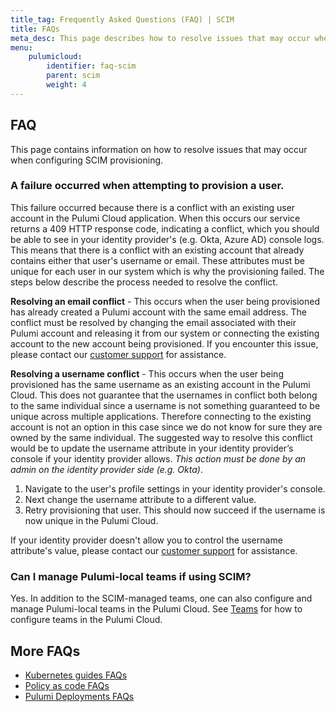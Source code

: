 ```yaml
---
title_tag: Frequently Asked Questions (FAQ) | SCIM
title: FAQs
meta_desc: This page describes how to resolve issues that may occur when configuring SCIM provisioning
menu:
    pulumicloud:
        identifier: faq-scim
        parent: scim
        weight: 4
---
```


## FAQ

This page contains information on how to resolve issues that may occur when configuring SCIM provisioning.

### A failure occurred when attempting to provision a user.

This failure occurred because there is a conflict with an existing user account in the Pulumi Cloud application. When this occurs our service returns a 409 HTTP response code, indicating a conflict, which you should be able to see in your identity provider's (e.g. Okta, Azure AD) console logs. This means that there is a conflict with an existing account that already contains either that user's username or email. These attributes must be unique for each user in our system which is why the provisioning failed. The steps below describe the process needed to resolve the conflict.

**Resolving an email conflict** - This occurs when the user being provisioned has already created a Pulumi account with the same email address. The conflict must be resolved by changing the email associated with their Pulumi account and releasing it from our system or connecting the existing account to the new account being provisioned. If you encounter this issue, please contact our [customer support](https://support.pulumi.com/) for assistance.

**Resolving a username conflict** - This occurs when the user being provisioned has the same username as an existing account in the Pulumi Cloud. This does not guarantee that the usernames in conflict both belong to the same individual since a username is not something guaranteed to be unique across multiple applications. Therefore connecting to the existing account is not an option in this case since we do not know for sure they are owned by the same individual. The suggested way to resolve this conflict would be to update the username attribute in your identity provider’s console if your identity provider allows. _This action must be done by an admin on the identity provider side (e.g. Okta)_.

1. Navigate to the user's profile settings in your identity provider's console.
2. Next change the username attribute to a different value.
3. Retry provisioning that user. This should now succeed if the username is now unique in the Pulumi Cloud.

If your identity provider doesn't allow you to control the username attribute's value, please contact our [customer support](https://support.pulumi.com/) for assistance.

### Can I manage Pulumi-local teams if using SCIM?

Yes. In addition to the SCIM-managed teams, one can also configure and manage Pulumi-local teams in the Pulumi Cloud. See [Teams](/docs/intro/pulumi-cloud/teams/) for how to configure teams in the Pulumi Cloud.

## More FAQs

* [Kubernetes guides FAQs](/docs/clouds/kubernetes/kubernetes-crosswalk/faq/)
* [Policy as code FAQs](/docs/using-pulumi/crossguard/faq/)
* [Pulumi Deployments FAQs](/docs/pulumi-cloud/deployments/faq/)
